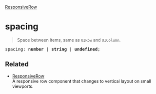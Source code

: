 [ResponsiveRow](ResponsiveRow.md)

# spacing

> Space between items, same as `UIRow` and `UIColumn`.

<pre class="docgen_signature">spacing: <b>number</b> | <b>string</b> | <b>undefined</b>;</pre>

## Related

- [<!--{ref:class}-->ResponsiveRow](ResponsiveRow.md) \
    A responsive row component that changes to vertical layout on small viewports.
